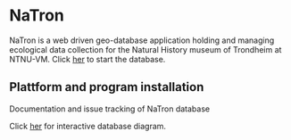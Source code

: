 <h1>NaTron</h1>

NaTron is a web driven geo-database application holding and managing ecological data collection for the Natural History museum of Trondheim at NTNU-VM. Click <a href="https://natron.vm.ntnu.no/datacollection/" target="natron">her</a> to start the database.

<h2>Plattform and program installation</h2>

Documentation and issue tracking of NaTron database

Click <a href="https://natron.vm.ntnu.no/DataCollection/dbDocumentation/rdbms/" target="natron_rdbms">her</a> for interactive database diagram.

